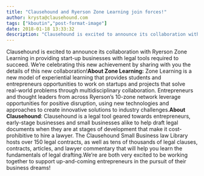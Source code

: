 ```yaml
---
title: "Clausehound and Ryerson Zone Learning join forces!"
author: krysta@clausehound.com
tags: ["kboutin","post-format-image"]
date: 2018-01-18 13:33:32
description: "Clausehound is excited to announce its collaboration with Ryerson Zone Learning in providing start-up businesses with legal tools required to succeed. We’re celebrating this new achievement by sharing..."
---
```


Clausehound is excited to announce its collaboration with Ryerson Zone Learning in providing start-up businesses with legal tools required to succeed. We’re celebrating this new achievement by sharing with you the details of this new collaboration!**About Zone Learning:**  Zone Learning is a new model of experiential learning that provides students and entrepreneurs opportunities to work on startups and projects that solve real-world problems through multidisciplinary collaboration. Entrepreneurs and thought leaders from across Ryerson’s 10-zone network leverage opportunities for positive disruption, using new technologies and approaches to create innovative solutions to industry challenges.**About Clausehound**: Clausehound is a legal tool geared towards entrepreneurs, early-stage businesses and small businesses alike to help draft legal documents when they are at stages of development that make it cost-prohibitive to hire a lawyer. The Clausehound Small Business law Library hosts over 150 legal contracts, as well as tens of thousands of legal clauses, contracts, articles, and lawyer commentary that will help you learn the fundamentals of legal drafting.We’re are both very excited to be working together to support up-and-coming entrepreneurs in the pursuit of their business dreams!